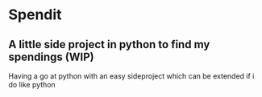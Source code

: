 # Spendit

## A little side project in python to find my spendings (WIP)

Having a go at python with an easy sideproject which can be extended if i do like python
